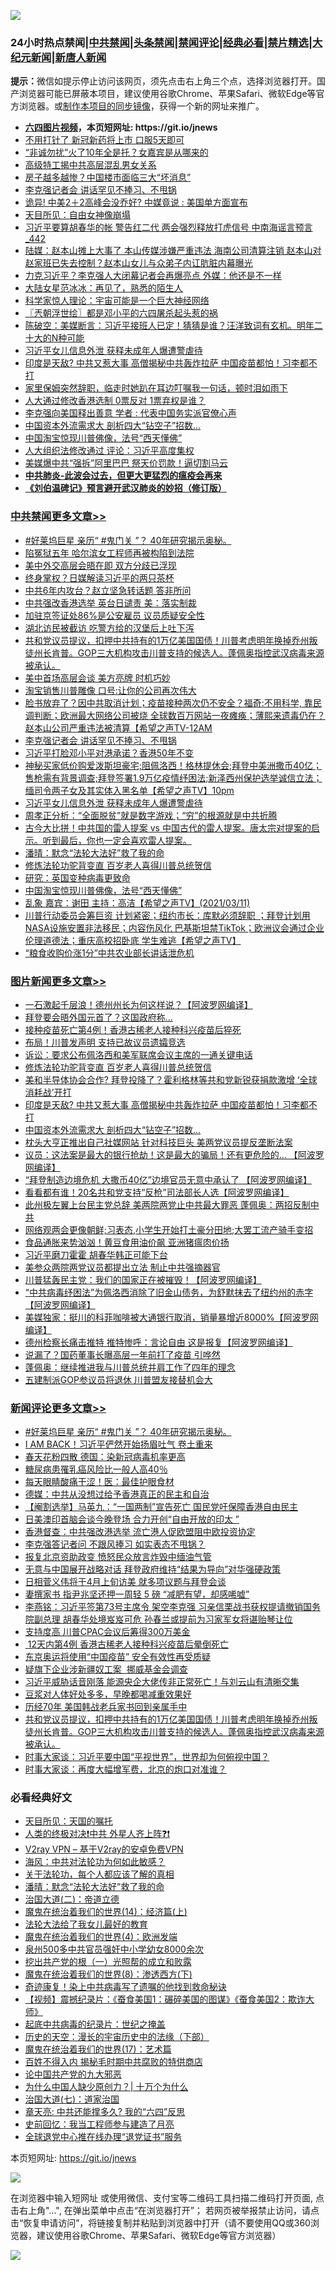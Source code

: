 ![](https://raw.githubusercontent.com/fqnews/bnews/master/64photo/fqnews-qr.jpg)

<div id="tt">
<h3>24小时热点禁闻|<a href="#%E4%B8%AD%E5%85%B1%E7%A6%81%E9%97%BB%E6%9B%B4%E5%A4%9A%E6%96%87%E7%AB%A0">中共禁闻</a>|<a href="#%E5%9B%BE%E7%89%87%E6%96%B0%E9%97%BB%E6%9B%B4%E5%A4%9A%E6%96%87%E7%AB%A0">头条禁闻</a>|<a href="#%E6%96%B0%E9%97%BB%E8%AF%84%E8%AE%BA%E6%9B%B4%E5%A4%9A%E6%96%87%E7%AB%A0">禁闻评论|<a href="#%E5%BF%85%E7%9C%8B%E7%BB%8F%E5%85%B8%E5%A5%BD%E6%96%87">经典必看|<a href="/video.md#%E7%A6%81%E7%89%87%E7%B2%BE%E9%80%89">禁片精选</a>|<a href="https://github.com/fqnews/djy/blob/master/gb/nf1351518.md#1">大纪元新闻</a>|<a href="https://github.com/fqnews/ntdtv/blob/master/gb/prog204.md#1">新唐人新闻</a></h3>
<div><b>提示：</b>微信如提示停止访问该网页，须先点击右上角三个点，选择浏览器打开。国产浏览器可能已屏蔽本项目，建议使用谷歌Chrome、苹果Safari、微软Edge等官方浏览器。或<a href="https://github.com/fqnews/bnews/blob/master/%E5%88%B6%E4%BD%9Cgit%E7%A6%81%E9%97%BB%E9%95%9C%E5%83%8F.md">制作本项目的同步镜像</a>，获得一个新的网址来推广。</div>
<ul>
<li><b><a href="http://d1.bdrive.tk/64.mp4" target="_blank">六四图片视频</a>，本页短网址: https://git.io/jnews</b></li>
<li><a href="/cnnews/20210311/1502916.md">不用打针了 新冠新药将上市 口服5天即可</a></li>
<li><a href="/yule/20210311/1502872.md">“非诚勿扰”火了10年全是托？女嘉宾是从哪来的</a></li>
<li><a href="/cnnews/20210312/1503191.md">高级特工揭中共高层混乱男女关系</a></li>
<li><a href="/finance/20210312/1503101.md">房子越多越惨？中国楼市面临三大“坏消息”</a></li>
<li><a href="/cbnews/20210312/1503366.md">李克强记者会 讲话罕见不捧习、不甩锅</a></li>
<li><a href="/cbnews/20210312/1503077.md">诡异! 中美2＋2高峰会没乔好? 中媒竟说 : 美国单方面宣布</a></li>
<li><a href="/worldnews/usa/20210311/1502798.md">天目所见：自由女神像崩塌</a></li>
<li><a href="/comments/20210312/1503211.md">习近平要算胡春华的帐 警告红二代 两会强烈释放打虎信号 中南海谣言预言_442</a></li>
<li><a href="/comments/20210312/1503066.md">陆媒：赵本山摊上大事了 本山传媒涉嫌严重违法 海南公司清算注销 赵本山对赵家班已失去控制？赵本山女儿与众弟子内讧肮脏内幕曝光</a></li>
<li><a href="/comments/20210312/1503292.md">力克习近平？李克强人大闭幕记者会再爆亮点 外媒：他还是不一样</a></li>
<li><a href="/yule/20210311/1503008.md">大陆女星范冰冰：再见了，熟悉的陌生人</a></li>
<li><a href="/cnnews/20210311/1502883.md">科学家惊人理论：宇宙可能是一个巨大神经网络</a></li>
<li><a href="/ssgc/20210312/1503141.md">〖兲朝浮世绘〗都是邓小平的六四屠杀起头惹的祸</a></li>
<li><a href="/bannedvideo/20210311/1502891.md">陈破空：美媒断言：习近平接班人已定！猜猜是谁？汪洋致词有玄机。明年二十大的N种可能</a></li>
<li><a href="/cbnews/20210312/1503304.md">习近平女儿信息外泄 获释未成年人爆遭警虐待</a></li>
<li><a href="/topimagenews/20210312/1503179.md">印度是天敌? 中共又惹大事 高僧揭秘中共轰炸拉萨 中国疫苗都怕！习李都不打</a></li>
<li><a href="/lifebaike/20210312/1503334.md">家里保姆突然辞职，临走时她趴在耳边叮嘱我一句话，顿时泪如雨下</a></li>
<li><a href="/cnnews/20210311/1502870.md">人大通过修改香港选制 0票反对 1票弃权是谁？</a></li>
<li><a href="/ssgc/20210311/1502888.md">李克强向美国释出善意 学者 : 代表中国务实派官僚心声</a></li>
<li><a href="/topimagenews/20210312/1503097.md">中国资本外流需求大 剖析四大“钻空子”招数…</a></li>
<li><a href="/comments/20210312/1503172.md">中国淘宝惊现川普佛像，法号“西天懂佛”</a></li>
<li><a href="/cbnews/20210312/1503119.md">人大组织法修改通过 评论：习近平高度集权</a></li>
<li><a href="/cnnews/20210312/1503236.md">美媒爆中共“强拆”阿里巴巴 祭天价罚款！逼切割马云</a></li>
<li><b><a href="/comments/20200211/1275071.md" target="_blank">中共肺炎-此波会过去，但更大更猛烈的瘟疫会再来</a></b></li>
<li><b><a href="/comments/20200207/1272816.md" target="_blank">《刘伯温碑记》预言避开武汉肺炎的妙招（修订版）</a></b></li>
</ul>
</div>

<div class="catlist">
<h3><a href="/cbnews/" target="_blank">中共禁闻</a><span><a href="/cbnews/" target="_blank" rel="nofollow">更多文章>></a></span></h3>
<ul>
<li><a href="/comments/20210312/1503621.md" target="_blank">#好莱坞巨星 亲历“ #鬼门关 ”？ 40年研究揭示奥秘。</a></li>
<li><a href="/cbnews/20210312/1503604.md" target="_blank">陷冤狱五年 哈尔滨女工程师再被构陷到法院</a></li>
<li><a href="/cbnews/20210312/1503597.md" target="_blank">美中外交高层会晤在即 双方分歧已浮现</a></li>
<li><a href="/cbnews/20210312/1503586.md" target="_blank">终身掌权？日媒解读习近平的两只茶杯</a></li>
<li><a href="/cbnews/20210312/1503585.md" target="_blank">中共6年内攻台？赵立坚急转话题 答非所问</a></li>
<li><a href="/cbnews/20210312/1503575.md" target="_blank">中共强改香港选举 英台日谴责 美：落实制裁</a></li>
<li><a href="/cbnews/20210312/1503574.md" target="_blank">加驻京签证处86%是公安雇员 议员质疑安全性</a></li>
<li><a href="/cbnews/20210312/1503549.md" target="_blank">湖北访民被截访 吃警方给的汉堡后上吐下泻</a></li>
<li><a href="/comments/20210312/1503483.md" target="_blank">共和党议员提议，扣押中共持有的1万亿美国国债！川普考虑明年换掉乔州叛徒州长肯普。GOP三大机构攻击川普支持的候选人。蓬佩奥指控武汉病毒来源被承认。</a></li>
<li><a href="/cbnews/20210312/1503461.md" target="_blank">美中首场高层会谈 美方亮牌 时机巧妙</a></li>
<li><a href="/cbnews/20210312/1503460.md" target="_blank">淘宝销售川普雕像 口号:让你的公司再次伟大</a></li>
<li><a href="/comments/20210312/1503378.md" target="_blank">脸书放弃了？因中共取消计划；疫苗接种两次仍不安全？福奇:不用科学, 靠民调判断；欧洲最大网络公司被烧 全球数百万网站一夜瘫痪；薄熙来遗毒仍在？ 赵本山公司严重违法被清算【希望之声TV-12AM</a></li>
<li><a href="/cbnews/20210312/1503366.md" target="_blank">李克强记者会 讲话罕见不捧习、不甩锅</a></li>
<li><a href="/cbnews/20210312/1503365.md" target="_blank">习近平打脸邓小平对港承诺？香港50年不变</a></li>
<li><a href="/comments/20210312/1503352.md" target="_blank">神秘买家低价购爱泼斯坦豪宅;阻佩洛西！格林提休会;拜登中美洲撒币40亿；售枪需有背景调查;拜登签署1.9万亿疫情纾困法;新泽西州保护选举诚信立法；缅司令两子女及其实体入黑名单【希望之声TV】10pm</a></li>
<li><a href="/cbnews/20210312/1503304.md" target="_blank">习近平女儿信息外泄 获释未成年人爆遭警虐待</a></li>
<li><a href="/comments/20210312/1503287.md" target="_blank">周孝正分析：“全面脱贫”就是数字游戏；“穷”的根源就是中共折腾</a></li>
<li><a href="/comments/20210312/1503255.md" target="_blank">古今大比拼！中共国的雷人提案 vs 中国古代的雷人提案。唐太宗对提案的启示。听到最后，你也一定会喜欢雷人提案。</a></li>
<li><a href="/comments/20210312/1502968.md" target="_blank">潘晴：默念“法轮大法好”救了我的命</a></li>
<li><a href="/comments/20210312/1502969.md" target="_blank">修炼法轮功驼背变直 百岁老人喜得川普总统贺信</a></li>
<li><a href="/cbnews/20210312/1502984.md" target="_blank">研究：英国变种病毒更致命</a></li>
<li><a href="/comments/20210312/1503172.md" target="_blank">中国淘宝惊现川普佛像，法号“西天懂佛”</a></li>
<li><a href="/comments/20210312/1503220.md" target="_blank">乱象    嘉宾：谢田   主持：高洁【希望之声TV】(2021/03/11)</a></li>
<li><a href="/comments/20210312/1503201.md" target="_blank">川普行动委员会筹巨资  计划紧密；纽约市长：库默必须辞职 ；拜登计划用NASA设施安置非法移民；内容伤风化 巴基斯坦禁TikTok；欧洲议会通过企业伦理道德法；重庆高校招卧底 学生难逃【希望之声TV】</a></li>
<li><a href="/cbnews/20210312/1503199.md" target="_blank">“粮食收购价涨1分”中共农业部长讲话泄危机</a></li>

</ul>
</div>
<div class="catlist">
<h3><a href="/topimagenews/" target="_blank">图片新闻</a><span><a href="/topimagenews/" target="_blank" rel="nofollow">更多文章>></a></span></h3>
<ul>
<li><a href="/topimagenews/20210312/1503547.md" target="_blank">一石激起千层浪！德州州长为何这样说？【阿波罗网编译】</a></li>
<li><a href="/topimagenews/20210312/1503529.md" target="_blank">拜登要会晤外国元首了？这国政府称…</a></li>
<li><a href="/topimagenews/20210312/1503528.md" target="_blank">接种疫苗死亡第4例！香港古稀老人接种科兴疫苗后猝死</a></li>
<li><a href="/topimagenews/20210312/1503252.md" target="_blank">布局！川普发声明 支持已故议员遗孀竞选</a></li>
<li><a href="/topimagenews/20210312/1503251.md" target="_blank">诉讼：要求公布佩洛西和美军联席会议主席的一通关键电话</a></li>
<li><a href="/comments/20210312/1502969.md" target="_blank">修炼法轮功驼背变直 百岁老人喜得川普总统贺信</a></li>
<li><a href="/topimagenews/20210312/1503198.md" target="_blank">美和半导体协会合作? 拜登投降了？霍利格林等共和党新锐获捐款激增 ‘全球消耗战’开打</a></li>
<li><a href="/topimagenews/20210312/1503179.md" target="_blank">印度是天敌? 中共又惹大事 高僧揭秘中共轰炸拉萨 中国疫苗都怕！习李都不打</a></li>
<li><a href="/topimagenews/20210312/1503097.md" target="_blank">中国资本外流需求大 剖析四大“钻空子”招数…</a></li>
<li><a href="/topimagenews/20210311/1502860.md" target="_blank">枕头大亨正推出自己社媒网站 针对科技巨头 美两党议员提反垄断法案</a></li>
<li><a href="/topimagenews/20210311/1502764.md" target="_blank">议员：这法案是最大的银行抢劫！这是最大的骗局！还有更危险的&#8230; 【阿波罗网编译】</a></li>
<li><a href="/topimagenews/20210311/1502690.md" target="_blank">“拜登制造边境危机 大撒币40亿”边境官员无意中承认了 【阿波罗网编译】</a></li>
<li><a href="/topimagenews/20210311/1502636.md" target="_blank">看看都有谁！20名共和党支持“反枪”司法部长人选【阿波罗网编译】</a></li>
<li><a href="/topimagenews/20210311/1502486.md" target="_blank">此州极左翼上台民主党总辞 美两院两党止中共最大罪恶 蓬佩奥：两招反制中共</a></li>
<li><a href="/topimagenews/20210311/1502485.md" target="_blank">网络观两会更像朝鲜;习表态,小学生开始打土豪分田地;大罢工流产骑手变招</a></li>
<li><a href="/topimagenews/20210311/1502386.md" target="_blank">食品通胀来势汹汹！黄豆食用油价飙 亚洲猪瘟肉价扬</a></li>
<li><a href="/topimagenews/20210311/1502269.md" target="_blank">习近平磨刀霍霍 胡春华韩正可能下台</a></li>
<li><a href="/topimagenews/20210310/1502174.md" target="_blank">美参众两院两党议员都提出立法 制止中共强摘器官</a></li>
<li><a href="/topimagenews/20210310/1502172.md" target="_blank">川普猛轰民主党：我们的国家正在被摧毁！【阿波罗网编译】</a></li>
<li><a href="/topimagenews/20210310/1502170.md" target="_blank">&#8220;中共病毒纾困法&#8221;为佩洛西消除了旧金山债务，为舒默抹去了纽约州的赤字【阿波罗网编译】</a></li>
<li><a href="/topimagenews/20210310/1501919.md" target="_blank">美媒独家：挺川的科菲咖啡被大通银行取消，销量暴增近8000%【阿波罗网编译】</a></li>
<li><a href="/topimagenews/20210310/1501787.md" target="_blank">德州检察长痛击推特 推特惨呼：言论自由 这是报复【阿波罗网编译】</a></li>
<li><a href="/topimagenews/20210310/1501650.md" target="_blank">说漏了？国药董事长曝高层一年前打了疫苗 引哗然</a></li>
<li><a href="/topimagenews/20210310/1501634.md" target="_blank">蓬佩奥：继续推进我与川普总统并肩工作了四年的理念</a></li>
<li><a href="/topimagenews/20210310/1501633.md" target="_blank">五建制派GOP参议员将退休 川普盟友接替机会大</a></li>

</ul>
</div>
<div class="catlist">
<h3><a href="/comments/" target="_blank">新闻评论</a><span><a href="/comments/" target="_blank" rel="nofollow">更多文章>></a></span></h3>
<ul>
<li><a href="/comments/20210312/1503621.md" target="_blank">#好莱坞巨星 亲历“ #鬼门关 ”？ 40年研究揭示奥秘。</a></li>
<li><a href="/comments/20210312/1503619.md" target="_blank">I AM BACK！习近平俨然开始扬眉吐气 卷土重来</a></li>
<li><a href="/comments/20210312/1503614.md" target="_blank">春天花粉四散 德国：染新冠病毒机率更高</a></li>
<li><a href="/comments/20210312/1503613.md" target="_blank">糖尿病患罹乳癌风险比一般人高40％</a></li>
<li><a href="/comments/20210312/1503612.md" target="_blank">每天眼睛酸痛干涩！医：最佳护眼食材</a></li>
<li><a href="/comments/20210312/1503602.md" target="_blank">德媒：中共从没想过给予香港真正的民主和自治</a></li>
<li><a href="/comments/20210312/1503594.md" target="_blank">【阉割选举】马英九：“一国两制”宣告死亡 国民党吁保障香港自由民主</a></li>
<li><a href="/comments/20210312/1503593.md" target="_blank">日美澳印首脑会谈今晚登场 合力开创“自由开放的印太 ”</a></li>
<li><a href="/comments/20210312/1503592.md" target="_blank">香港督查：中共强改港选举 流亡港人促欧盟阻中欧投资协定</a></li>
<li><a href="/comments/20210312/1503568.md" target="_blank">李克强答记者问 不跟风捧习 如实表态不甩锅？</a></li>
<li><a href="/comments/20210312/1503567.md" target="_blank">报复北京资助政变 愤怒民众放言炸毁中缅油气管</a></li>
<li><a href="/comments/20210312/1503566.md" target="_blank">无意与中国展开战略对话 拜登政府维持“结果为导向”对华强硬政策</a></li>
<li><a href="/comments/20210312/1503554.md" target="_blank">日相菅义伟将于4月上旬访美 就多项议题与拜登会谈</a></li>
<li><a href="/comments/20210312/1503539.md" target="_blank">妻撰家书 指尹兆坚还押一周轻 5 磅 “减肥有望，却感唏嘘”</a></li>
<li><a href="/comments/20210312/1503519.md" target="_blank">李燕铭：习近平签第73号主席令 架空李克强 习亲信栗战书获权提请撤销国务院副总理 胡春华处境岌岌可危 孙春兰或提前为习家军女将谌贻琴让位</a></li>
<li><a href="/comments/20210312/1503492.md" target="_blank">支持度高 川普CPAC会议后筹得300万美金</a></li>
<li><a href="/comments/20210312/1503491.md" target="_blank"> 12天内第4例 香港古稀老人接种科兴疫苗后晕倒死亡</a></li>
<li><a href="/comments/20210312/1503490.md" target="_blank">东京奥运将使用“中国疫苗” 安全有效性再受质疑</a></li>
<li><a href="/comments/20210312/1503489.md" target="_blank">疑旗下企业涉新疆奴工案  挪威基金会调查</a></li>
<li><a href="/comments/20210312/1503488.md" target="_blank">习近平威胁话音刚落 能源央企大佬传非正常死亡！与刘云山有清晰交集</a></li>
<li><a href="/comments/20210312/1503485.md" target="_blank">豆浆对人体好处多多，早晚都喝减重效果好</a></li>
<li><a href="/comments/20210312/1503484.md" target="_blank">历经70年 美国韩战老兵家书回到亲属手中</a></li>
<li><a href="/comments/20210312/1503483.md" target="_blank">共和党议员提议，扣押中共持有的1万亿美国国债！川普考虑明年换掉乔州叛徒州长肯普。GOP三大机构攻击川普支持的候选人。蓬佩奥指控武汉病毒来源被承认。</a></li>
<li><a href="/comments/20210312/1503482.md" target="_blank">时事大家谈：习近平要中国“平视世界”，世界却为何俯视中国？</a></li>
<li><a href="/comments/20210312/1503481.md" target="_blank">时事大家谈：再度大幅增军费，北京的炮口对准谁？</a></li>

</ul>
</div>

<div class="catlist">
<h3>必看经典好文</h3>
<ul>
<li><a href="/tculture/20180919/1000196.md" target="_blank">天目所见：天国的嘱托</a></li>
<li><a href="/cbnews/20210119/1470579.md" target="_blank">人类的终极对决❗中共 外星人齐上阵❓❗</a></li>
<li><a href="/comments/20200112/1257608.md" target="_blank">V2ray VPN &#8211; 基于V2ray的安卓免费VPN</a></li>
<li><a href="/comments/20191218/1228234.md" target="_blank">海风：中共对法轮功为何如此敏感？</a></li>
<li><a href="/topimagenews/20161125/619230.md" target="_blank">关于法轮功，每个人都应该了解的真相</a></li>
<li><a href="/comments/20210312/1502968.md" target="_blank">潘晴：默念“法轮大法好”救了我的命</a></li>
<li><a href="/cbnews/20180308/911611.md" target="_blank">治国大道(二)：帝道立德</a></li>
<li><a href="/topimagenews/20180605/953415.md" target="_blank">魔鬼在统治着我们的世界(14)：经济篇(上)</a></li>
<li><a href="/cbnews/20200516/1329218.md" target="_blank">法轮大法给了我女儿最好的教育</a></li>
<li><a href="/topimagenews/20180522/946266.md" target="_blank">魔鬼在统治着我们的世界(4)：欧洲发端</a></li>
<li><a href="/comments/20200704/783272.md" target="_blank">泉州500多中共官员强奸中小学幼女8000余次</a></li>
<li><a href="/comments/20200629/1352460.md" target="_blank">挖出共产党的根（一）光照帮的成立和败露</a></li>
<li><a href="/topimagenews/20180527/948714.md" target="_blank">魔鬼在统治着我们的世界(8)：渗透西方(下)</a></li>
<li><a href="/topimagenews/20210131/1478453.md" target="_blank">奇迹康复！染上中共病毒写了遗嘱的他找到救命秘诀</a></li>
<li><a href="/comments/20210123/1473011.md" target="_blank">【视频】震撼纪录片：《蚕食美国1：碾碎美国的图谋》《蚕食美国2：欺诈大师》</a></li>
<li><a href="/comments/20200702/1354076.md" target="_blank">起底中共病毒的纪录片：世纪之掩盖</a></li>
<li><a href="/tculture/20121025/73066.md" target="_blank">历史的天空：漫长的宇宙历史中的法缘（下部）</a></li>
<li><a href="/topimagenews/20180620/960677.md" target="_blank">魔鬼在统治着我们的世界(17)：艺术篇</a></li>
<li><a href="/lifebaike/20200711/1358994.md" target="_blank">百姓不得入内 揭秘毛时期中共腐败的特供商店</a></li>
<li><a href="/comments/20200717/1361899.md" target="_blank">论中国共产党的九大邪恶</a></li>
<li><a href="/ssgc/20200715/1360940.md" target="_blank">为什么中国人缺少原创力？| 十万个为什么</a></li>
<li><a href="/cbnews/20190424/913985.md" target="_blank">治国大道(七)：道家治国</a></li>
<li><a href="/comments/20200607/1341003.md" target="_blank">章天亮: 中共还能撑多久? 我的“六四”反思</a></li>
<li><a href="/aomi/history/20141104/323033.md" target="_blank">史前回忆：我当工程师参与建造了月亮</a></li>
<li><a href="/cbnews/20200819/1382346.md" target="_blank">全球退党中心推在线办理“退党证书”服务</a></li>

</ul>
</div>

本页短网址: https://git.io/jnews

![](https://raw.githubusercontent.com/fqnews/bnews/master/64photo/fqnews-qr.jpg)

在浏览器中输入短网址 或使用微信、支付宝等二维码工具扫描二维码打开页面, 点击右上角"...", 在弹出菜单中点击“在浏览器打开”； 若网页被举报禁止访问，请点击“恢复申请访问”，将链接复制并粘贴到浏览器中打开（请不要使用QQ或360浏览器，建议使用谷歌Chrome、苹果Safari、微软Edge等官方浏览器）

![](https://raw.githubusercontent.com/fqnews/bnews/master/64photo/wx.jpg)